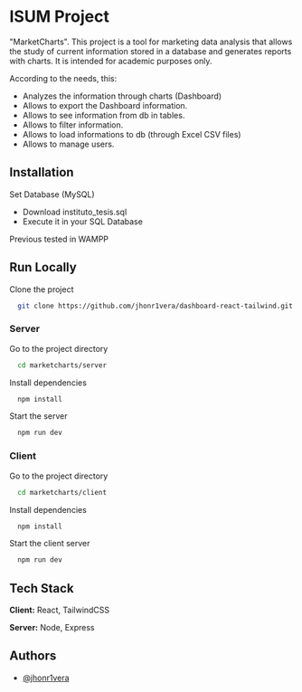 
# ISUM Project

"MarketCharts". This project is a tool for marketing data analysis that allows the study of current information stored in a database and generates reports with charts. It is intended for academic purposes only.

According to the needs, this:

- Analyzes the information through charts (Dashboard)
- Allows to export the Dashboard information.
- Allows to see information from db in tables.
- Allows to filter information.
- Allows to load informations to db (through Excel CSV files)
- Allows to manage users.
## Installation

Set Database (MySQL)

- Download instituto_tesis.sql
- Execute it in your SQL Database

Previous tested in WAMPP


    

## Run Locally

Clone the project

```bash
  git clone https://github.com/jhonr1vera/dashboard-react-tailwind.git
```

### Server

Go to the project directory

```bash
  cd marketcharts/server
```

Install dependencies

```bash
  npm install
```

Start the server

```bash
  npm run dev
```

### Client

Go to the project directory

```bash
  cd marketcharts/client
```

Install dependencies

```bash
  npm install
```

Start the client server

```bash
  npm run dev
```


## Tech Stack

**Client:** React, TailwindCSS

**Server:** Node, Express


## Authors

- [@jhonr1vera](https://www.github.com/jhonr1vera)

